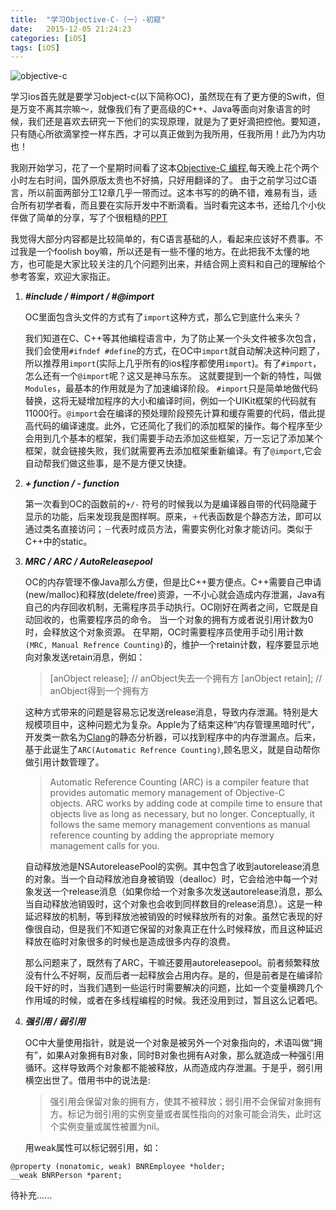 ```yaml
---
title:  "学习Objective-C-（一）-初窥"
date:   2015-12-05 21:24:23
categories: [iOS]
tags: [iOS]
---
```

![objective-c](http://upload-images.jianshu.io/upload_images/1136939-2cc1acf1a97ed073.png?imageMogr2/auto-orient/strip%7CimageView2/2/w/1240)

学习ios首先就是要学习object-c(以下简称OC)，虽然现在有了更方便的Swift，但是万变不离其宗嘛～，就像我们有了更高级的C++、Java等面向对象语言的时候，我们还是喜欢去研究一下他们的实现原理，就是为了更好滴把控他。要知道，只有随心所欲滴掌控一样东西，才可以真正做到为我所用，任我所用！此乃为内功也！

我刚开始学习，花了一个星期时间看了这本[Objective-C 编程](http://book.douban.com/subject/19962787/),每天晚上花个两个小时左右时间，国外原版太贵也不好搞，只好用翻译的了。 由于之前学习过C语言，所以前面两部分工12章几乎一带而过。这本书写的的确不错，难易有当，适合所有初学者看，而且要在实际开发中不断滴看。当时看完这本书，还给几个小伙伴做了简单的分享，写了个很粗糙的[PPT](http://pan.baidu.com/disk/home#path=%252F%25E6%2588%2591%25E7%259A%2584%25E6%2596%2587%25E6%25A1%25A3)

我觉得大部分内容都是比较简单的，有C语言基础的人，看起来应该好不费事。不过我是一个foolish boy嘛，所以还是有一些不懂的地方。在此把我不太懂的地方，也可能是大家比较关注的几个问题列出来，并结合网上资料和自己的理解给个参考答案，欢迎大家指正。

1. ***#include  / #import  /  #@import***

      OC里面包含头文件的方式有了`import`这种方式，那么它到底什么来头？

      我们知道在C、C++等其他编程语言中，为了防止某一个头文件被多次包含，我们会使用`#ifndef #define`的方式，在OC中`import`就自动解决这种问题了，所以推荐用`import`(实际上几乎所有的ios程序都使用`import`)。有了`#import`，怎么还有一个`@import`呢？这又是神马东东。 这就要提到一个新的特性，叫做`Modules`，最基本的作用就是为了加速编译阶段。 `#import`只是简单地做代码替换，这将无疑增加程序的大小和编译时间，例如一个UIKit框架的代码就有11000行。`@import`会在编译的预处理阶段预先计算和缓存需要的代码，借此提高代码的编译速度。此外，它还简化了我们的添加框架的操作。每个程序至少会用到几个基本的框架，我们需要手动去添加这些框架，万一忘记了添加某个框架，就会链接失败，我们就需要再去添加框架重新编译。有了`@import`,它会自动帮我们做这些事，是不是方便又快捷。

2. ***+ function / - function***

    第一次看到OC的函数前的`+/-` 符号的时候我以为是编译器自带的代码隐藏于显示的功能，后来发现我是图样啊。原来，`＋`代表函数是个静态方法，即可以通过类名直接访问；`－`代表时成员方法，需要实例化对象才能访问。类似于C++中的static。

3. ***MRC / ARC / AutoReleasepool***

    OC的内存管理不像Java那么方便，但是比C++要方便点。C++需要自己申请(new/malloc)和释放(delete/free)资源，一不小心就会造成内存泄漏，Java有自己的内存回收机制，无需程序员手动执行。OC刚好在两者之间，它既是自动回收的，也需要程序员的命令。
当一个对象的拥有方或者说引用计数为0时，会释放这个对象资源。
在早期，OC时需要程序员使用手动引用计数`(MRC, Manual Refrence Counting)`的，维护一个retain计数，程序要显示地向对象发送retain消息，例如：

    >[anObject release]; // anObject失去一个拥有方
   [anObject retain];     // anObject得到一个拥有方

    这种方式带来的问题是容易忘记发送release消息，导致内存泄漏。特别是大规模项目中，这种问题尤为复杂。Apple为了结束这种“内存管理黑暗时代”，开发类一款名为[Clang](http://baike.baidu.com/link?url=VZ9hd8zuMcv-x8q6sZohcfqBdY3PY-z5aY_ju0CVrafommTBcetpKyAr03_NEQc5bHCOYpj2nUAHIOjCvM2ina)的静态分析器，可以找到程序中的内存泄漏点。后来，基于此诞生了`ARC(Automatic Refrence Counting)`,顾名思义，就是自动帮你做引用计数管理了。

    >Automatic Reference Counting (ARC) is a compiler feature that provides automatic memory management of Objective-C objects. ARC works by adding code at compile time to ensure that objects live as long as necessary, but no longer. Conceptually, it follows the same memory management conventions as manual reference counting by adding the appropriate memory management calls for you.

    自动释放池是NSAutoreleasePool的实例。其中包含了收到autorelease消息的对象。当一个自动释放池自身被销毁（dealloc）时，它会给池中每一个对象发送一个release消息（如果你给一个对象多次发送autorelease消息，那么当自动释放池销毁时，这个对象也会收到同样数目的release消息）。这是一种延迟释放的机制，等到释放池被销毁的时候释放所有的对象。虽然它表现的好像很自动，但是我们不知道它保留的对象真正在什么时候释放，而且这种延迟释放在临时对象很多的时候也是造成很多内存的浪费。

     那么问题来了，既然有了ARC，干嘛还要用autoreleasepool。前者频繁释放没有什么不好啊，反而后者一起释放会占用内存。是的，但是前者是在编译阶段干好的时，当我们遇到一些运行时需要解决的问题，比如一个变量横跨几个作用域的时候，或者在多线程编程的时候。我还没用到过，暂且这么记着吧。
   
4. ***强引用 / 弱引用***

    OC中大量使用指针，就是说一个对象是被另外一个对象指向的，术语叫做“拥有”，如果A对象拥有B对象，同时B对象也拥有A对象，那么就造成一种强引用循环。这样导致两个对象都不能被释放，从而造成内存泄漏。于是乎，弱引用横空出世了。借用书中的说法是:
    >强引用会保留对象的拥有方，使其不被释放；弱引用不会保留对象拥有方。标记为弱引用的实例变量或者属性指向的对象可能会消失，此时这个实例变量或属性被置为nil。

    用weak属性可以标记弱引用，如：

``` objective_c 
@property (nonatomic, weak) BNREmployee *holder;
__weak BNRPerson *parent;
```

待补充......
